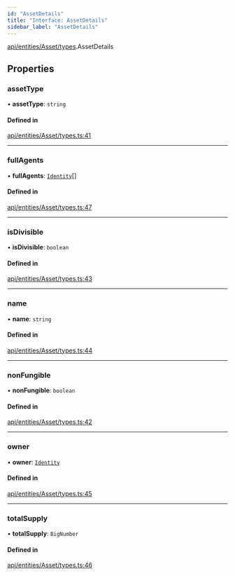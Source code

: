 ```yaml
---
id: "AssetDetails"
title: "Interface: AssetDetails"
sidebar_label: "AssetDetails"
---
```


[api/entities/Asset/types](../../../../../../modules/API/Entities/Asset/Types/Types.md).AssetDetails

## Properties

### assetType

• **assetType**: `string`

#### Defined in

[api/entities/Asset/types.ts:41](https://github.com/PolymeshAssociation/polymesh-sdk/blob/968f8d70c/src/api/entities/Asset/types.ts#L41)

___

### fullAgents

• **fullAgents**: [`Identity`](../../../../../../classes/API/Entities/Identity/Identity.md)[]

#### Defined in

[api/entities/Asset/types.ts:47](https://github.com/PolymeshAssociation/polymesh-sdk/blob/968f8d70c/src/api/entities/Asset/types.ts#L47)

___

### isDivisible

• **isDivisible**: `boolean`

#### Defined in

[api/entities/Asset/types.ts:43](https://github.com/PolymeshAssociation/polymesh-sdk/blob/968f8d70c/src/api/entities/Asset/types.ts#L43)

___

### name

• **name**: `string`

#### Defined in

[api/entities/Asset/types.ts:44](https://github.com/PolymeshAssociation/polymesh-sdk/blob/968f8d70c/src/api/entities/Asset/types.ts#L44)

___

### nonFungible

• **nonFungible**: `boolean`

#### Defined in

[api/entities/Asset/types.ts:42](https://github.com/PolymeshAssociation/polymesh-sdk/blob/968f8d70c/src/api/entities/Asset/types.ts#L42)

___

### owner

• **owner**: [`Identity`](../../../../../../classes/API/Entities/Identity/Identity.md)

#### Defined in

[api/entities/Asset/types.ts:45](https://github.com/PolymeshAssociation/polymesh-sdk/blob/968f8d70c/src/api/entities/Asset/types.ts#L45)

___

### totalSupply

• **totalSupply**: `BigNumber`

#### Defined in

[api/entities/Asset/types.ts:46](https://github.com/PolymeshAssociation/polymesh-sdk/blob/968f8d70c/src/api/entities/Asset/types.ts#L46)

